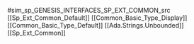 #sim_sp_GENESIS_INTERFACES_SP_EXT_COMMON_src
[[Sp_Ext_Common_Default]]
[[Common_Basic_Type_Display]]
[[Common_Basic_Type_Default]]
[[Ada.Strings.Unbounded]]
[[Sp_Ext_Common]]

